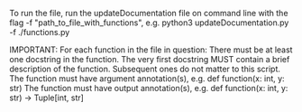 To run the file, run the updateDocumentation file on command line with the flag -f "path_to_file_with_functions", e.g. python3 updateDocumentation.py -f ./functions.py

IMPORTANT: For each function in the file in question:
    There must be at least one docstring in the function. The very first docstring MUST contain a brief description of the function. Subsequent ones do not matter to this script.
    The function must have argument annotation(s), e.g. def function(x: int, y: str)
    The function must have output annotation(s), e.g. def function(x: int, y: str) -> Tuple[int, str]